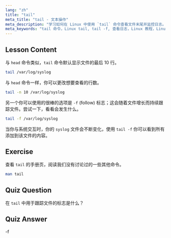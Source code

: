 ```yaml
---
lang: "zh"
title: "tail"
meta_title: "tail - 文本操作"
meta_description: "学习如何在 Linux 中使用 `tail` 命令查看文件末尾并监控日志。了解 `tail -f` 以获取实时更新。开始你的 Linux 之旅！"
meta_keywords: "tail 命令，Linux tail, tail -f, 查看日志，Linux 教程，Linux 初学者，Linux 指南"
---
```


## Lesson Content

与 `head` 命令类似，`tail` 命令默认显示文件的最后 10 行。

```bash
tail /var/log/syslog
```

与 `head` 命令一样，你可以更改想要查看的行数。

```bash
tail -n 10 /var/log/syslog
```

另一个你可以使用的很棒的选项是 `-f` (follow) 标志；这会随着文件增长而持续跟踪文件。尝试一下，看看会发生什么。

```bash
tail -f /var/log/syslog
```

当你与系统交互时，你的 `syslog` 文件会不断变化，使用 `tail -f` 你可以看到所有添加到该文件的内容。

## Exercise

查看 `tail` 的手册页，阅读我们没有讨论过的一些其他命令。

```bash
man tail
```

## Quiz Question

在 `tail` 中用于跟踪文件的标志是什么？

## Quiz Answer

-f
